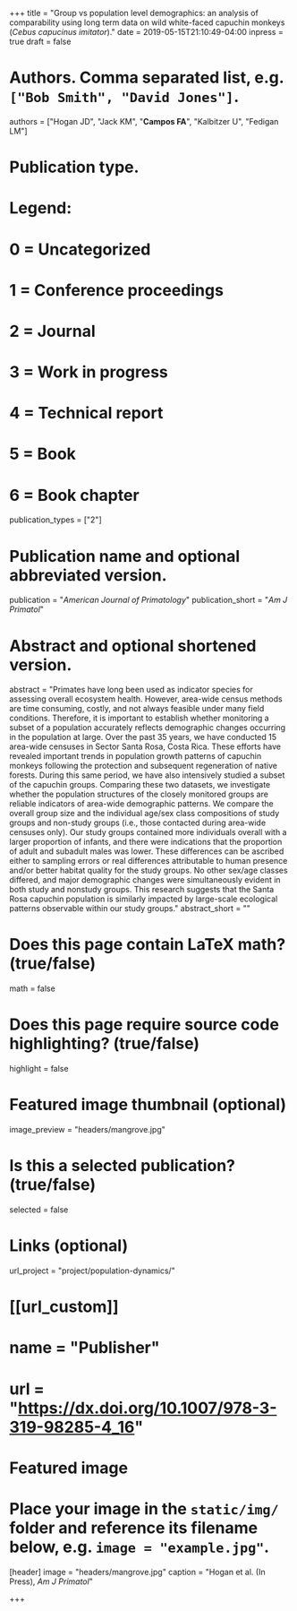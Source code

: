 +++
title = "Group vs population level demographics: an analysis of comparability using long term data on wild white-faced capuchin monkeys (*Cebus capucinus imitator*)."
date = 2019-05-15T21:10:49-04:00
inpress = true
draft = false

# Authors. Comma separated list, e.g. `["Bob Smith", "David Jones"]`.
authors = ["Hogan JD", "Jack KM", "**Campos FA**", "Kalbitzer U", "Fedigan LM"]

# Publication type.
# Legend:
# 0 = Uncategorized
# 1 = Conference proceedings
# 2 = Journal
# 3 = Work in progress
# 4 = Technical report
# 5 = Book
# 6 = Book chapter
publication_types = ["2"]

# Publication name and optional abbreviated version.
publication = "*American Journal of Primatology*"
publication_short = "*Am J Primatol*"

# Abstract and optional shortened version.
abstract = "Primates have long been used as indicator species for assessing overall ecosystem health. However, area-wide census methods are time consuming, costly, and not always feasible under many field conditions. Therefore, it is important to establish whether monitoring a subset of a population accurately reflects demographic changes occurring in the population at large. Over the past 35 years, we have conducted 15 area-wide censuses in Sector Santa Rosa, Costa Rica. These efforts have revealed important trends in population growth patterns of capuchin monkeys following the protection and subsequent regeneration of native forests. During this same period, we have also intensively studied a subset of the capuchin groups. Comparing these two datasets, we investigate whether the population structures of the closely monitored groups are reliable indicators of area-wide demographic patterns. We compare the overall group size and the individual age/sex class compositions of study groups and non-study groups (i.e., those contacted during area-wide censuses only). Our study groups contained more individuals overall with a larger proportion of infants, and there were indications that the proportion of adult and subadult males was lower. These differences can be ascribed either to sampling errors or real differences attributable to human presence and/or better habitat quality for the study groups. No other sex/age classes differed, and major demographic changes were simultaneously evident in both study and nonstudy groups. This research suggests that the Santa Rosa capuchin population is similarly impacted by large-scale ecological patterns observable within our study groups."
abstract_short = ""

# Does this page contain LaTeX math? (true/false)
math = false

# Does this page require source code highlighting? (true/false)
highlight = false

# Featured image thumbnail (optional)
image_preview = "headers/mangrove.jpg"

# Is this a selected publication? (true/false)
selected = false

# Links (optional)
url_project = "project/population-dynamics/"

# [[url_custom]]
# name = "Publisher"
# url = "https://dx.doi.org/10.1007/978-3-319-98285-4_16"


# Featured image
# Place your image in the `static/img/` folder and reference its filename below, e.g. `image = "example.jpg"`.
[header]
image = "headers/mangrove.jpg"
caption = "Hogan et al. (In Press), *Am J Primatol*"

+++

